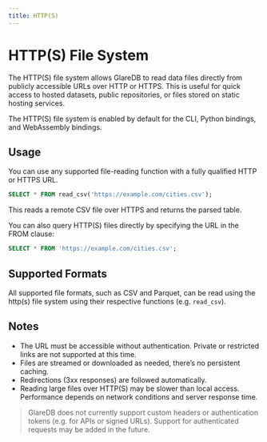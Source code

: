 ```yaml
---
title: HTTP(S)
---
```


# HTTP(S) File System

The HTTP(S) file system allows GlareDB to read data files directly from publicly
accessible URLs over HTTP or HTTPS. This is useful for quick access to hosted
datasets, public repositories, or files stored on static hosting services.

The HTTP(S) file system is enabled by default for the CLI, Python bindings, and
WebAssembly bindings.

## Usage

You can use any supported file-reading function with a fully qualified HTTP or
HTTPS URL.

```sql
SELECT * FROM read_csv('https://example.com/cities.csv');
```

This reads a remote CSV file over HTTPS and returns the parsed table.

You can also query HTTP(S) files directly by specifying the URL in the FROM clause:

```sql
SELECT * FROM 'https://example.com/cities.csv';
```

## Supported Formats

All supported file formats, such as CSV and Parquet, can be read using the
http(s) file system using their respective functions (e.g. `read_csv`).

## Notes

- The URL must be accessible without authentication. Private or restricted links
  are not supported at this time.
- Files are streamed or downloaded as needed, there’s no persistent caching.
- Redirections (3xx responses) are followed automatically.
- Reading large files over HTTP(S) may be slower than local access. Performance
  depends on network conditions and server response time.

> GlareDB does not currently support custom headers or authentication tokens
> (e.g. for APIs or signed URLs). Support for authenticated requests may be
> added in the future.

